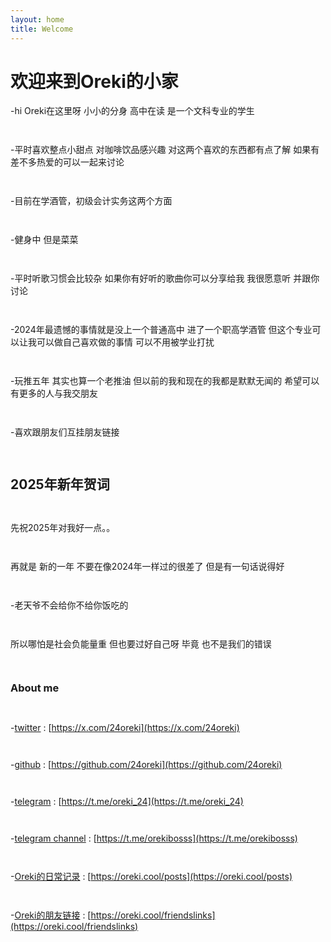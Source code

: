 ```yaml
---
layout: home
title: Welcome
---
```


# 欢迎来到Oreki的小家

-hi Oreki在这里呀 小小的分身 高中在读 是一个文科专业的学生

`    ` 

-平时喜欢整点小甜点 对咖啡饮品感兴趣 对这两个喜欢的东西都有点了解 如果有差不多热爱的可以一起来讨论

`    ` 

-目前在学酒管，初级会计实务这两个方面

`    ` 

-健身中 但是菜菜

`    ` 

-平时听歌习惯会比较杂 如果你有好听的歌曲你可以分享给我 我很愿意听 并跟你讨论

`    ` 

-2024年最遗憾的事情就是没上一个普通高中 进了一个职高学酒管 但这个专业可以让我可以做自己喜欢做的事情 可以不用被学业打扰

`    ` 

-玩推五年 其实也算一个老推油 但以前的我和现在的我都是默默无闻的 希望可以有更多的人与我交朋友

`    ` 

-喜欢跟朋友们互挂朋友链接

`    ` 

## 2025年新年贺词

`    ` 

先祝2025年对我好一点。。

`    ` 

再就是 新的一年 不要在像2024年一样过的很差了 但是有一句话说得好

`    ` 

-老天爷不会给你不给你饭吃的

`    ` 

所以哪怕是社会负能量重 但也要过好自己呀 毕竟 也不是我们的错误

`    ` 

### About me 

`    ` 

-[twitter](https://x.com/24oreki) : [https://x.com/24oreki](https://x.com/24oreki)

`    ` 

-[github](https://github.com/24oreki) : [https://github.com/24oreki](https://github.com/24oreki)

`    ` 

-[telegram](https://t.me/oreki_24) : [https://t.me/oreki_24](https://t.me/oreki_24)

`    ` 

-[telegram channel](https://t.me/orekibosss) : [https://t.me/orekibosss](https://t.me/orekibosss)

`    ` 

-[Oreki的日常记录](https://oreki.cool/posts) : [https://oreki.cool/posts](https://oreki.cool/posts)

`    ` 

-[Oreki的朋友链接](https://oreki.cool/friendslinks) : [https://oreki.cool/friendslinks](https://oreki.cool/friendslinks)

